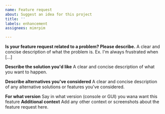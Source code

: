 ```yaml
---
name: Feature request
about: Suggest an idea for this project
title: ''
labels: enhancement
assignees: mimrpim

---
```


**Is your feature request related to a problem? Please describe.**
A clear and concise description of what the problem is. Ex. I'm always frustrated when [...]

**Describe the solution you'd like**
A clear and concise description of what you want to happen.

**Describe alternatives you've considered**
A clear and concise description of any alternative solutions or features you've considered.

**For what version**
Say in what version (console or GUI) you wana want this feature
**Additional context**
Add any other context or screenshots about the feature request here.
